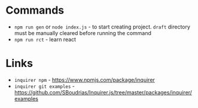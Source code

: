 # Commands

-   `npm run gen` or `node index.js` - to start creating project. `draft` directory must be manually cleared before running the command
-   `npm run rct` - learn react

# Links

-   `inquirer npm` - https://www.npmjs.com/package/inquirer
-   `inquirer git examples` - https://github.com/SBoudrias/Inquirer.js/tree/master/packages/inquirer/examples
